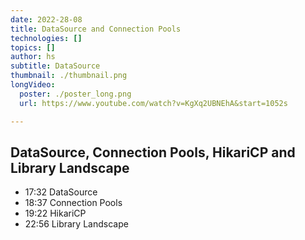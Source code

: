 ```yaml
---
date: 2022-28-08
title: DataSource and Connection Pools
technologies: []
topics: []
author: hs
subtitle: DataSource
thumbnail: ./thumbnail.png
longVideo:
  poster: ./poster_long.png
  url: https://www.youtube.com/watch?v=KgXq2UBNEhA&start=1052s

---
```


## DataSource, Connection Pools, HikariCP and Library Landscape

- 17:32 DataSource
- 18:37 Connection Pools
- 19:22 HikariCP
- 22:56 Library Landscape 